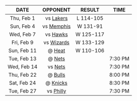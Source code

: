 |    DATE     |              OPPONENT              |  RESULT   |  TIME   |
|:-----------:|:----------------------------------:|:---------:|:-------:|
| Thu, Feb 1  |       vs [Lakers](/r/lakers)       | L 114-105 |         |
| Sun, Feb 4  | vs [Memphis](/r/memphisgrizzlies)  | W 131-91  |         |
| Wed, Feb 7  |    vs [Hawks](/r/AtlantaHawks)     | W 125-117 |         |
| Fri, Feb 9  | vs [Wizards](/r/washingtonwizards) | W 133-129 |         |
| Sun, Feb 11 |         @ [Heat](/r/heat)          | W 110-106 |         |
| Tue, Feb 13 |        @ [Nets](/r/GoNets)         |           | 7:30 PM |
| Wed, Feb 14 |        vs [Nets](/r/GoNets)        |           | 7:30 PM |
| Thu, Feb 22 |     @ [Bulls](/r/chicagobulls)     |           | 8:00 PM |
| Sat, Feb 24 |      @ [Knicks](/r/NYKnicks)       |           | 8:30 PM |
| Tue, Feb 27 |       vs [Philly](/r/sixers)       |           | 7:30 PM |